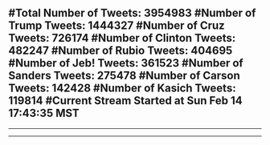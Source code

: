 #Total Number of Tweets: 3954983 
#Number of Trump Tweets: 1444327
#Number of Cruz Tweets: 726174
#Number of Clinton Tweets: 482247
#Number of Rubio Tweets: 404695
#Number of Jeb! Tweets: 361523
#Number of Sanders Tweets: 275478
#Number of Carson Tweets: 142428
#Number of Kasich Tweets: 119814
#Current Stream Started at Sun Feb 14 17:43:35 MST
---
---
---
